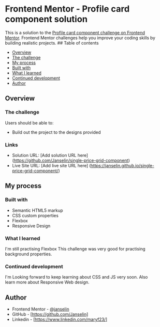 # Frontend Mentor - Profile card component solution

This is a solution to the [Profile card component challenge on Frontend Mentor](https://www.frontendmentor.io/challenges/profile-card-component-cfArpWshJ). Frontend Mentor challenges help you improve your coding skills by building realistic projects. ## Table of contents

  - [Overview](#overview)
  - [The challenge](#the-challenge)
  - [My process](#my-process)
  - [Built with](#built-with)
  - [What I learned](#what-i-learned)
  - [Continued development](#continued-development)
  - [Author](#author)

## Overview

### The challenge

Users should be able to:

- Build out the project to the designs provided

### Links

- Solution URL: [Add solution URL here] (https://github.com/Janselin/single-price-grid-component)
- Live Site URL: [Add live site URL here] (https://janselin.github.io/single-price-grid-component/)

## My process

### Built with

- Semantic HTML5 markup
- CSS custom properties
- Flexbox
- Responsive Design


### What I learned

I'm still practising Flexbox
This challenge was very good for practising background properties.



### Continued development
I'm Looking forward to keep learning about CSS and JS very soon.
Also learn more about Responsive Web design.


## Author

- Frontend Mentor - [@janselin](https://www.frontendmentor.io/profile/Janselin)
- GitHub - [https://github.com/Janselin]
- Linkedin - [https://www.linkedin.com/maryf23/]

